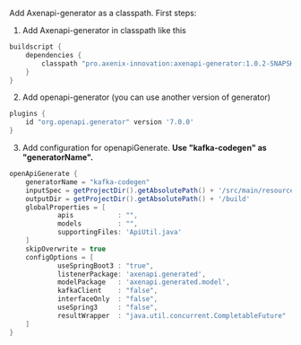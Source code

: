 Add Axenapi-generator as a classpath. First steps:
1) Add Axenapi-generator in classpath like this
```groovy
buildscript {
    dependencies {
        classpath "pro.axenix-innovation:axenapi-generator:1.0.2-SNAPSHOT"
    }
}
```
2) Add openapi-generator (you can use another version of generator)
```groovy
plugins {
    id "org.openapi.generator" version '7.0.0'
}
```
3) Add configuration for openapiGenerate. **Use "kafka-codegen" as "generatorName".** 
```groovy
openApiGenerate {
    generatorName = "kafka-codegen"
    inputSpec = getProjectDir().getAbsolutePath() + '/src/main/resources/joker.json'
    outputDir = getProjectDir().getAbsolutePath() + '/build'
    globalProperties = [
            apis           : "",
            models         : "",
            supportingFiles: 'ApiUtil.java'
    ]
    skipOverwrite = true
    configOptions = [
            useSpringBoot3 : "true",
            listenerPackage: 'axenapi.generated',
            modelPackage   : 'axenapi.generated.model',
            kafkaClient    : "false",
            interfaceOnly  : "false",
            useSpring3     : "false",
            resultWrapper  : "java.util.concurrent.CompletableFuture"
    ]
}
```
